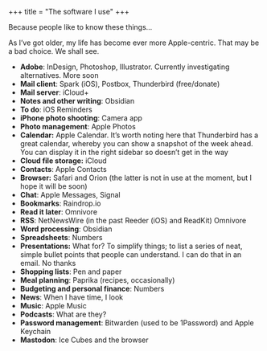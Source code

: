+++
title = "The software I use"
+++

<div class="page-intro"> 
<p class="larger">Because people like to know these things…</p>
<p class="larger">As I’ve got older, my life has become ever more Apple-centric. That may be a bad choice. We shall see.</p>
</div>

- **Adobe**: InDesign, Photoshop, Illustrator. Currently investigating alternatives. More soon
- **Mail client**: Spark (iOS), Postbox, Thunderbird (free/donate)
- **Mail server**: iCloud+
- **Notes and other writing**: Obsidian
- **To do**: iOS Reminders
- **iPhone photo shooting**: Camera app
- **Photo management**: Apple Photos
- **Calendar:** Apple Calendar. It’s worth noting here that Thunderbird has a great calendar, whereby you can show a snapshot of the week ahead. You can display it in the right sidebar so doesn’t get in the way
- **Cloud file storage:** iCloud
- **Contacts**: Apple Contacts
- **Browser:** Safari and Orion (the latter is not in use at the moment, but I hope it will be soon)
- **Chat**: Apple Messages, Signal
- **Bookmarks**: Raindrop.io
- **Read it later**: Omnivore
- **RSS**: NetNewsWire (in the past Reeder (iOS) and ReadKit) Omnivore
- **Word processing**: Obsidian
- **Spreadsheets**: Numbers
- **Presentations:** What for? To simplify things; to list a series of neat, simple bullet points that people can understand. I can do that in an email. No thanks
- **Shopping lists**: Pen and paper
- **Meal planning**: Paprika (recipes, occasionally)
- **Budgeting and personal finance**: Numbers
- **News**: When I have time, I look
- **Music**: Apple Music
- **Podcasts**: What are they?
- **Password management**: Bitwarden (used to be 1Password) and Apple Keychain
- **Mastodon**: Ice Cubes and the browser